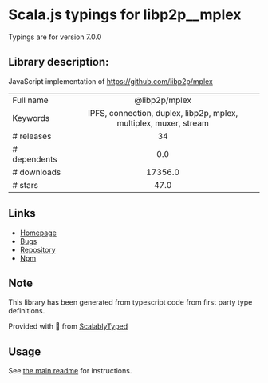 
# Scala.js typings for libp2p__mplex

Typings are for version 7.0.0

## Library description:
JavaScript implementation of https://github.com/libp2p/mplex

|                    |                 |
| ------------------ | :-------------: |
| Full name          | @libp2p/mplex |
| Keywords           | IPFS, connection, duplex, libp2p, mplex, multiplex, muxer, stream |
| # releases         | 34 |
| # dependents       | 0.0 |
| # downloads        | 17356.0 |
| # stars            | 47.0 |

## Links
- [Homepage](https://github.com/libp2p/js-libp2p-mplex#readme)
- [Bugs](https://github.com/libp2p/js-libp2p-mplex/issues)
- [Repository](https://github.com/libp2p/js-libp2p-mplex)
- [Npm](https://www.npmjs.com/package/%40libp2p%2Fmplex)
    


## Note
This library has been generated from typescript code from first party type definitions.

Provided with :purple_heart: from [ScalablyTyped](https://github.com/oyvindberg/ScalablyTyped)

## Usage
See [the main readme](../../readme.md) for instructions.


